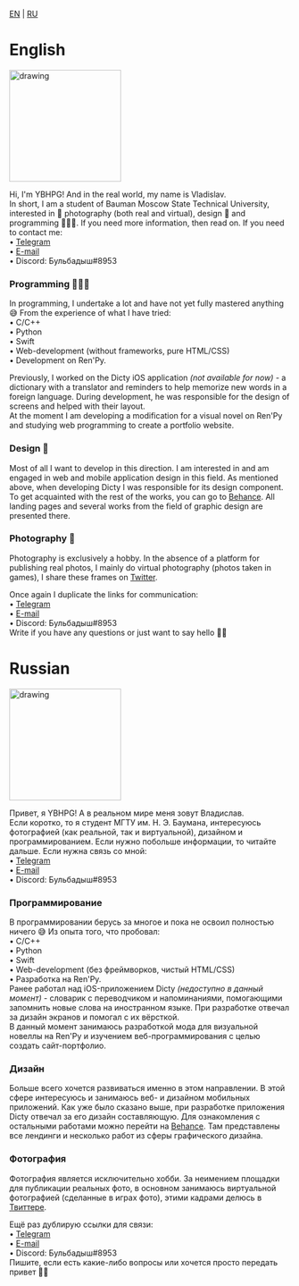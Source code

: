 [EN](#English) | [RU](#Russian)
# <a id="English"></a>English #

<img src="https://user-images.githubusercontent.com/70971642/159447232-0a10fe6e-a567-4d35-9456-a3fb7bdf3749.PNG" alt="drawing" width="200"/>

Hi, I'm YBHPG! And in the real world, my name is Vladislav.<br />
In short, I am a student of Bauman Moscow State Technical University, interested in 📸 photography (both real and virtual), design 🎨 and programming 👨🏼‍💻. If you need more information, then read on. If you need to contact me:<br />
     • [Telegram](https://t.me/ybhpg)<br />
     • [E-mail](mailto:birch-lychees.0@icloud.com)<br />
     • Discord: Бульбадыш#8953<br />

### Programming 👨🏼‍💻
In programming, I undertake a lot and have not yet fully mastered anything 😅 From the experience of what I have tried: <br />
     • C/C++ <br />
     • Python <br />
     • Swift <br />
     • Web-development (without frameworks, pure HTML/CSS) <br />
     • Development on Ren'Py. <br />

Previously, I worked on the Dicty iOS application *(not available for now)* - a dictionary with a translator and reminders to help memorize new words in a foreign language. During development, he was responsible for the design of screens and helped with their layout. <br />
At the moment I am developing a modification for a visual novel on Ren'Py and studying web programming to create a portfolio website.

### Design 🎨
Most of all I want to develop in this direction. I am interested in and am engaged in web and mobile application design in this field. As mentioned above, when developing Dicty I was responsible for its design component. To get acquainted with the rest of the works, you can go to [Behance](https://www.behance.net/ybhpg). All landing pages and several works from the field of graphic design are presented there.

### Photography 📸
Photography is exclusively a hobby. In the absence of a platform for publishing real photos, I mainly do virtual photography (photos taken in games), I share these frames on [Twitter](https://www.twitter.com/gphby_gaming).


Once again I duplicate the links for communication: <br />
     • [Telegram](https://t.me/ybhpg)<br />
     • [E-mail](mailto:birch-lychees.0@icloud.com)<br />
     • Discord: Бульбадыш#8953<br />
Write if you have any questions or just want to say hello 👋🏻



# <a id="Russian"></a>Russian #

<img src="https://user-images.githubusercontent.com/70971642/159447232-0a10fe6e-a567-4d35-9456-a3fb7bdf3749.PNG" alt="drawing" width="200"/>

Привет, я YBHPG! А в реальном мире меня зовут Владислав. <br />
Если коротко, то я студент МГТУ им. Н. Э. Баумана, интересуюсь фотографией (как реальной, так и виртуальной), дизайном и программированием. Если нужно побольше информации, то читайте дальше. Если нужна связь со мной: <br />
     • [Telegram](https://t.me/ybhpg)<br />
     • [E-mail](mailto:birch-lychees.0@icloud.com)<br />
     • Discord: Бульбадыш#8953<br />

### Программирование
В программировании берусь за многое и пока не освоил полностью ничего 😅 Из опыта того, что пробовал: <br />
     • C/C++ <br />
     • Python <br />
     • Swift <br />
     • Web-development (без фреймворков, чистый HTML/CSS) <br />
     • Разработка на Ren'Py. <br />
Ранее работал над iOS-приложением Dicty *(недоступно в данный момент)* - словарик с переводчиком и напоминаниями, помогающими запомнить новые слова на иностранном языке. При разработке отвечал за дизайн экранов и помогал с их вёрсткой. <br />
В данный момент занимаюсь разработкой мода для визуальной новеллы на Ren'Py и изучением веб-программирования с целью создать сайт-портфолио. <br />

### Дизайн
Больше всего хочется развиваться именно в этом направлении. В этой сфере интересуюсь и занимаюсь веб- и дизайном мобильных приложений. Как уже было сказано выше, при разработке приложения Dicty отвечал за его дизайн составляющую. Для ознакомления с остальными работами можно перейти на [Behance](https://www.behance.net/ybhpg). Там представлены все лендинги и несколько работ из сферы графического дизайна. 

### Фотография
Фотография является исключительно хобби. За неимением площадки для публикации реальных фото, в основном занимаюсь виртуальной фотографией (сделанные в играх фото), этими кадрами делюсь в [Твиттере](https://www.twitter.com/gphby_gaming). 


Ещё раз дублирую ссылки для связи: <br />
     • [Telegram](https://t.me/ybhpg)<br />
     • [E-mail](mailto:birch-lychees.0@icloud.com)<br />
     • Discord: Бульбадыш#8953<br />
Пишите, если есть какие-либо вопросы или хочется просто передать привет 👋🏻 

<!---
YBHPG/YBHPG is a ✨ special ✨ repository because its `README.md` (this file) appears on your GitHub profile.
You can click the Preview link to take a look at your changes.
--->
